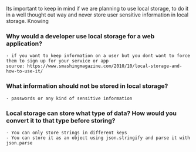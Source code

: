 Its important to keep in mind if we are planning to use local storage, to do it in a well thought out way and never store user sensitive information in local storage.  Knowing

### Why would a developer use local storage for a web application?
    - if you want to keep information on a user but you dont want to force them to sign up for your service or app
    source: https://www.smashingmagazine.com/2010/10/local-storage-and-how-to-use-it/

### What information should not be stored in local storage?
    - passwords or any kind of sensitive information

### Local storage can store what type of data? How would you convert it to that type before storing?
    - You can only store strings in different keys
    - You can store it as an object using json.stringify and parse it with json.parse

